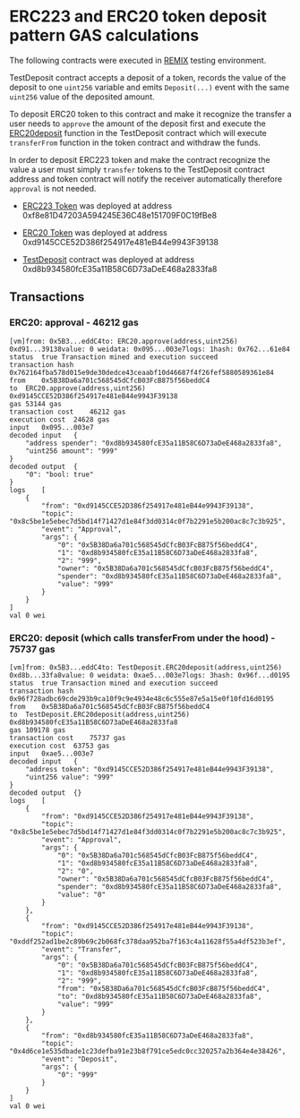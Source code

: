 # ERC223 and ERC20 token deposit pattern GAS calculations

The following contracts were executed in [REMIX](https://remix.ethereum.org/#optimize=true&runs=200&evmVersion=null&version=soljson-v0.8.19+commit.7dd6d404.js&language=Solidity&lang=en) testing environment.

TestDeposit contract accepts a deposit of a token, records the value of the deposit to one `uint256` variable and emits `Deposit(...)` event with the same `uint256` value of the deposited amount.

To deposit ERC20 token to this contract and make it recognize the transfer a user needs to `approve` the amount of the deposit first and execute the [ERC20deposit](https://github.com/Dexaran/Token_Deposits_GAS_testing/blob/main/TokenDepositTests.sol#L534) function in the TestDeposit contract which will execute `transferFrom` function in the token contract and withdraw the funds.

In order to deposit ERC223 token and make the contract recognize the value a user must simply `transfer` tokens to the TestDeposit contract address and token contract will notify the receiver automatically therefore `approval` is not needed.

- [ERC223 Token](https://github.com/Dexaran/Token_Deposits_GAS_testing/blob/main/TokenDepositTests.sol#L59-L190) was deployed at address 0xf8e81D47203A594245E36C48e151709F0C19fBe8

- [ERC20 Token](https://github.com/Dexaran/Token_Deposits_GAS_testing/blob/main/TokenDepositTests.sol#L192-L520) was deployed at address 0xd9145CCE52D386f254917e481eB44e9943F39138

- [TestDeposit](https://github.com/Dexaran/Token_Deposits_GAS_testing/blob/main/TokenDepositTests.sol#L522-L541) contract was deployed at address 0xd8b934580fcE35a11B58C6D73aDeE468a2833fa8

## Transactions

### ERC20: approval - 46212 gas

```
[vm]from: 0x5B3...eddC4to: ERC20.approve(address,uint256) 0xd91...39138value: 0 weidata: 0x095...003e7logs: 1hash: 0x762...61e84
status	true Transaction mined and execution succeed
transaction hash	0x762164fba578d015e9de30dedce43ceaabf10d46687f4f26fef5880589361e84
from	0x5B38Da6a701c568545dCfcB03FcB875f56beddC4
to	ERC20.approve(address,uint256) 0xd9145CCE52D386f254917e481eB44e9943F39138
gas	53144 gas
transaction cost	46212 gas 
execution cost	24628 gas 
input	0x095...003e7
decoded input	{
	"address spender": "0xd8b934580fcE35a11B58C6D73aDeE468a2833fa8",
	"uint256 amount": "999"
}
decoded output	{
	"0": "bool: true"
}
logs	[
	{
		"from": "0xd9145CCE52D386f254917e481eB44e9943F39138",
		"topic": "0x8c5be1e5ebec7d5bd14f71427d1e84f3dd0314c0f7b2291e5b200ac8c7c3b925",
		"event": "Approval",
		"args": {
			"0": "0x5B38Da6a701c568545dCfcB03FcB875f56beddC4",
			"1": "0xd8b934580fcE35a11B58C6D73aDeE468a2833fa8",
			"2": "999",
			"owner": "0x5B38Da6a701c568545dCfcB03FcB875f56beddC4",
			"spender": "0xd8b934580fcE35a11B58C6D73aDeE468a2833fa8",
			"value": "999"
		}
	}
]
val	0 wei
```


### ERC20: deposit (which calls transferFrom under the hood) - 75737 gas

```
[vm]from: 0x5B3...eddC4to: TestDeposit.ERC20deposit(address,uint256) 0xd8b...33fa8value: 0 weidata: 0xae5...003e7logs: 3hash: 0x96f...d0195
status	true Transaction mined and execution succeed
transaction hash	0x96f728adbc69cde293b9ca10f9c9e4934e48c6c555e87e5a15e0f10fd16d0195
from	0x5B38Da6a701c568545dCfcB03FcB875f56beddC4
to	TestDeposit.ERC20deposit(address,uint256) 0xd8b934580fcE35a11B58C6D73aDeE468a2833fa8
gas	109178 gas
transaction cost	75737 gas 
execution cost	63753 gas 
input	0xae5...003e7
decoded input	{
	"address token": "0xd9145CCE52D386f254917e481eB44e9943F39138",
	"uint256 value": "999"
}
decoded output	{}
logs	[
	{
		"from": "0xd9145CCE52D386f254917e481eB44e9943F39138",
		"topic": "0x8c5be1e5ebec7d5bd14f71427d1e84f3dd0314c0f7b2291e5b200ac8c7c3b925",
		"event": "Approval",
		"args": {
			"0": "0x5B38Da6a701c568545dCfcB03FcB875f56beddC4",
			"1": "0xd8b934580fcE35a11B58C6D73aDeE468a2833fa8",
			"2": "0",
			"owner": "0x5B38Da6a701c568545dCfcB03FcB875f56beddC4",
			"spender": "0xd8b934580fcE35a11B58C6D73aDeE468a2833fa8",
			"value": "0"
		}
	},
	{
		"from": "0xd9145CCE52D386f254917e481eB44e9943F39138",
		"topic": "0xddf252ad1be2c89b69c2b068fc378daa952ba7f163c4a11628f55a4df523b3ef",
		"event": "Transfer",
		"args": {
			"0": "0x5B38Da6a701c568545dCfcB03FcB875f56beddC4",
			"1": "0xd8b934580fcE35a11B58C6D73aDeE468a2833fa8",
			"2": "999",
			"from": "0x5B38Da6a701c568545dCfcB03FcB875f56beddC4",
			"to": "0xd8b934580fcE35a11B58C6D73aDeE468a2833fa8",
			"value": "999"
		}
	},
	{
		"from": "0xd8b934580fcE35a11B58C6D73aDeE468a2833fa8",
		"topic": "0x4d6ce1e535dbade1c23defba91e23b8f791ce5edc0cc320257a2b364e4e38426",
		"event": "Deposit",
		"args": {
			"0": "999"
		}
	}
]
val	0 wei
```


